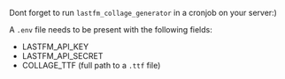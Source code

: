 Dont forget to run `lastfm_collage_generator` in a cronjob on your server:)

A `.env` file needs to be present with the following fields:
- LASTFM_API_KEY
- LASTFM_API_SECRET
- COLLAGE_TTF (full path to a `.ttf` file)
